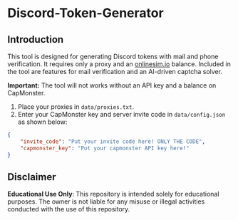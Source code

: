 
# Discord-Token-Generator

## Introduction

This tool is designed for generating Discord tokens with mail and phone verification. It requires only a proxy and an [onlinesim.io](https://onlinesim.io) balance. Included in the tool are features for mail verification and an AI-driven captcha solver.

**Important:** The tool will not works without an API key and a balance on CapMonster.

1. Place your proxies in `data/proxies.txt`.
2. Enter your CapMonster key and server invite code in `data/config.json` as shown below:

```json
{
    "invite_code": "Put your invite code here! ONLY THE CODE",
    "capmonster_key": "Put your capmonster API key here!"
}
```

## Disclaimer

**Educational Use Only**: This repository is intended solely for educational purposes. The owner is not liable for any misuse or illegal activities conducted with the use of this repository.
